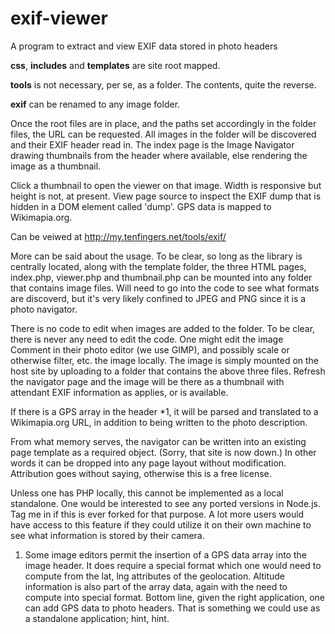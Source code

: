 exif-viewer
===========

A program to extract and view EXIF data stored in photo headers

**css**, **includes** and **templates** are site root mapped.

**tools** is not necessary, per se, as a folder. The contents, quite the reverse.

**exif** can be renamed to any image folder.

Once the root files are in place, and the paths set accordingly in the folder files, the URL can be requested. All images in the folder will be discovered and their EXIF header read in. The index page is the Image Navigator drawing thumbnails from the header where available, else rendering the image as a thumbnail.

Click a thumbnail to open the viewer on that image. Width is responsive but height is not, at present. View page source to inspect the EXIF dump that is hidden in a DOM element called 'dump'. GPS data is mapped to Wikimapia.org. 

Can be veiwed at http://my.tenfingers.net/tools/exif/

More can be said about the usage. To be clear, so long as the library is centrally located, along with the template folder, the three HTML pages, index.php, viewer.php and thumbnail.php can be mounted into any folder that contains image files. Will need to go into the code to see what formats are discoverd, but it's very likely confined to JPEG and PNG since it is a photo navigator.

There is no code to edit when images are added to the folder. To be clear, there is never any need to edit the code. One might edit the image Comment in their photo editor (we use GIMP), and possibly scale or otherwise filter, etc. the image locally. The image is simply mounted on the host site by uploading to a folder that contains the above three files. Refresh the navigator page and the image will be there as a thumbnail with attendant EXIF information as applies, or is available. 

If there is a GPS array in the header *1, it will be parsed and translated to a Wikimapia.org URL, in addition to being written to the photo description.

From what memory serves, the navigator can be written into an existing page template as a required object. (Sorry, that site is now down.) In other words it can be dropped into any page layout without modification. Attribution goes without saying, otherwise this is a free license.

Unless one has PHP locally, this cannot be implemented as a local standalone. One would be interested to see any ported versions in Node.js. Tag me in if this is ever forked for that purpose. A lot more users would have access to this feature if they could utilize it on their own machine to see what information is stored by their camera.

1. Some image editors permit the insertion of a GPS data array into the image header. It does require a special format which one would need to compute from the lat, lng attributes of the geolocation. Altitude information is also part of the array data, again with the need to compute into special format. Bottom line, given the right application, one can add GPS data to photo headers. That is something we could use as a standalone application; hint, hint.
